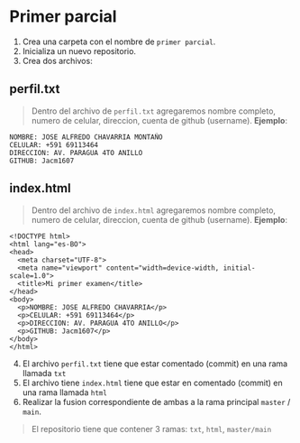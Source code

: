 # Primer parcial

1. Crea una carpeta con el nombre de `primer parcial`.
2. Inicializa un nuevo repositorio.
3. Crea dos archivos:
## perfil.txt
> Dentro del archivo de `perfil.txt` agregaremos nombre completo, numero de celular, direccion, cuenta de github (username).
**Ejemplo**:

```
NOMBRE: JOSE ALFREDO CHAVARRIA MONTAÑO
CELULAR: +591 69113464
DIRECCION: AV. PARAGUA 4TO ANILLO
GITHUB: Jacm1607
```

## index.html
> Dentro del archivo de `index.html` agregaremos nombre completo, numero de celular, direccion, cuenta de github (username).
**Ejemplo**:

```
<!DOCTYPE html>
<html lang="es-BO">
<head>
  <meta charset="UTF-8">
  <meta name="viewport" content="width=device-width, initial-scale=1.0">
  <title>Mi primer examen</title>
</head>
<body>
  <p>NOMBRE: JOSE ALFREDO CHAVARRIA</p>
  <p>CELULAR: +591 69113464</p>
  <p>DIRECCION: AV. PARAGUA 4TO ANILLO</p>
  <p>GITHUB: Jacm1607</p>
</body>
</html>
```

4. El archivo `perfil.txt` tiene que estar comentado (commit) en una rama llamada `txt`
5. El archivo tiene `index.html` tiene que estar en comentado (commit) en una rama llamada `html`
6. Realizar la fusion correspondiente de ambas a la rama principal `master` / `main`.

> El repositorio tiene que contener 3 ramas: `txt`, `html`, `master/main`
